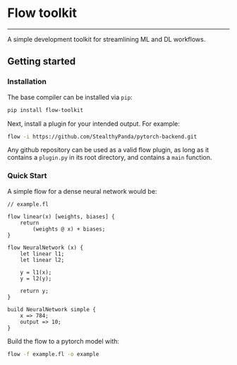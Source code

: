 # Flow toolkit
---

A simple development toolkit for streamlining ML and DL workflows.

## Getting started

### Installation

The base compiler can be installed via `pip`:
```bash
pip install flow-toolkit
```

Next, install a plugin for your intended output. For example:

```bash
flow -i https://github.com/StealthyPanda/pytorch-backend.git
```


Any github repository can be used as a valid flow plugin, as long as it contains a `plugin.py` in its root directory, and contains a `main` function.


### Quick Start

A simple flow for a dense neural network would be:

```
// example.fl

flow linear(x) [weights, biases] {
    return
        (weights @ x) + biases;
}

flow NeuralNetwork (x) {
    let linear l1;
    let linear l2;

    y = l1(x);
    y = l2(y);

    return y;
}

build NeuralNetwork simple {
    x => 784;
    output => 10;
}
```

Build the flow to a pytorch model with:
```bash
flow -f example.fl -o example
```




